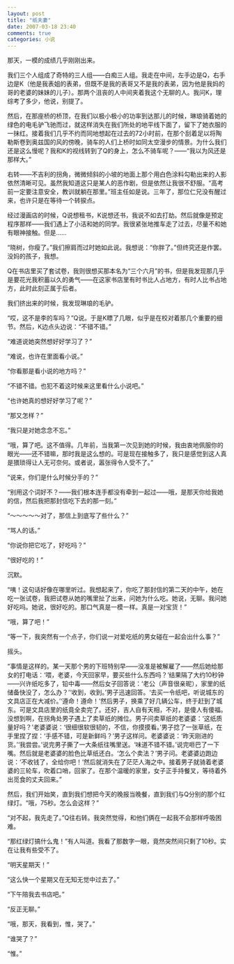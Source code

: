 ```yaml
---
layout: post
title: "纸夫妻"
date: 2007-03-18 23:40
comments: true
categories: 小说
---
```


<div class='begin-indent2em'></div>
那天，一模的成绩几乎刚刚出来。

我们三个人组成了奇特的三人组——白痴三人组。我走在中间，左手边是Q，右手边是K（他是我表姐的表弟，但既不是我的表哥又不是我的表弟，因为他是我妈的哥的老婆的妹妹的儿子）。那两个沮丧的人中间夹着我这个无聊的人。我问K，理综考了多少，他说，别提了。

然后，在那座桥的桥顶，在我们以极小极小的功率到达那儿的时候，琳琅骑着她的绿色的电毛驴飞驰而过，就这样消失在我们所处的地平线下面了，留下了她衣服的一抹红。接着我们几乎不约而同地想起在过去的72小时前，在那个刮着足以将陶勒斯卷到奥兹国的风的傍晚，骑车的人们上桥时如同太空漫步的情景。为什么我们还是这么慢呢？我和K的视线转到了Q的身上，怎么不骑车呢？——“我以为风还是那样大。”

<!-- more -->

右转——不吉利的拐角，微微倾斜的小坡的地面上那个用白色涂料勾勒出来的人影依然清晰可见。虽然我知道这只是某人的恶作剧，但是依然让我很不舒服。“高考前一定要注意安全，教训就躺在那里。”班主任如是说。三年了，那位仁兄没有醒过来，也许只是在等待一个转捩点。

经过漫画店的时候，Q说想租书，K说想还书，我说不如去打劫。然后就像是预定程序那样——我们遇上了小洁和她的同学。我很紧张地推车走了过去，尽量不和她有眼神接触。但是……

“晓树，你瘦了。”我们擦肩而过时她如此说。我想说：“你胖了。”但终究还是作罢。没妈的孩子，我想。

Q在书店里买了套试卷，我则很想买那本名为“三个六月”的书，但是我发现那几乎是要花光我积蓄以久的勇气——在这家书店里有时书比人占地方，有时人比书占地方，此时此刻正属于后者。

我们挤出来的时候，我发现琳琅的毛驴。

“哎，这不是李的车吗？”Q说。于是K瞟了几眼，似乎是在校对着那几个重要的细节。然后，K边点头边说：“不错不错。”

“难道说她突然想好好学习了？”

“难说，也许在里面看小说。”

“你看那是看小说的地方吗？”

“不错不错。也犯不着这时候来这里看什么小说吧。”

“也许她真的想好好学习了呢？”

“那又怎样？”

“我只是对她念念不忘。”

“哦，算了吧。这不值得。几年前，当我第一次见到她的时候，我由衷地佩服你的眼光——还不错嘛，那时我是这么想的。可是现在接触多了，我只是感觉到这人真是猥琐得让人无可奈何。或者说，嚣张得令人受不了。”

“说来，你们是什么时候分手的？”

“别用这个词好不？——我们根本连手都没有牵到一起过——哦，是那天你给我她的信，然后我把那封信吃下去的那一刻。”

“～～～～～对了，那信上到底写了些什么？”

“骂人的话。”

“你说你把它吃了，好吃吗？”

“很好吃的！”

沉默。

“咦！这句话好像在哪里听过。我想起来了，你吃了那封信的第二天的中午，她在吃一张试卷，我把试卷从她的嘴里扯了出来，问她为什么吃。她说，无聊。我问她好吃吗。她说，很好吃的。那口气真是一模一样。真是一对宝货！”

“哦，算了吧！”

“等一下，我突然有一个点子，你们说一对爱吃纸的男女碰在一起会出什么事？”

摇头。

“事情是这样的。某一天那个男的下班特别早——没准是被解雇了——然后她给那女的打电话：‘喂，老婆，今天回家早，要买些什么东西吗？’结果隔了大约10秒钟——兴许纸吃多了，铅中毒——然后女子回答说：‘老公（声音很亲昵），家里的纸储备快没了，怎么办？’‘收到，收到。’男子迅速回答。‘去买一令纸吧，听说城东的文具店正在大减价。’‘遵命！遵命！’然后男子，换乘了好几辆公车，终于赶到了城东。可是文具店里的纸竟全卖完了。还好，吉人自有天相，不对，是傻人有傻福。没想到啊，在拐角处男子遇上了卖草纸的摊位。男子问卖草纸的老婆婆：‘这纸质量好吗？’老婆婆说：‘很细很软很韧的，不信，你摸摸看。’男子捻了一张草纸，在手里捏了捏：‘手感不错，可是新鲜吗？’男子这样问。老婆婆说：‘昨天刚进的货。’‘我尝尝。’说完男子撕了一大条纸往嘴里送。‘味道不错不错。’说完咂巴了一下嘴。然后就是老婆婆的脸色比草纸还白。‘怎么个卖法？’男子问。老婆婆边跑边说：‘不收钱了，全给你吧！’然后就消失在了茫茫人海之中。接着男子就骑着老婆婆的三轮车，吹着口哨，回家了。在那个温暖的家里，女子正手持餐叉，等待着外出觅食的丈夫回来。”

然后，我们开始笑，直到我们想把今天的晚报当晚餐，直到我们与Q分别的那个红绿灯。“哦，75秒。怎么会这样？”

“对不起，我先走了。”Q往右转。我突然觉得，和他们俩在一起我不会那样呼吸困难。

“那红绿灯搞什么鬼！”有人叫道。我看了那数字一眼，竟然突然间只剩了10秒。实在让我有些受不了。

“明天星期天！”

“这么快一个星期又在无知无觉中过去了。”

“下午陪我去书店吧。”

“反正无聊。”

“哦，那天，我看到，惟，哭了。”

“谁哭了？”

“惟。”

